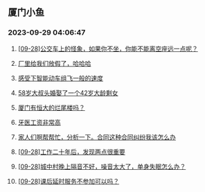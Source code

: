 ## 厦门小鱼 
### 2023-09-29 04:06:47

1. [[09-28]公交车上的怪象，如果你不坐，你能不能离空座远一点呢？](http://bbs.xmfish.com/read-htm-tid-18080531.html)

2. [厂里给我们放假了，哈哈哈](http://bbs.xmfish.com/read-htm-tid-18080477.html)

3. [感受下智能动车组飞一般的速度](http://bbs.xmfish.com/read-htm-tid-18080594.html)

4. [58岁大叔头婚娶了一个42岁大龄剩女](http://bbs.xmfish.com/read-htm-tid-18080553.html)

5. [厦门有恒大的烂尾楼吗？](http://bbs.xmfish.com/read-htm-tid-18080643.html)

6. [牙医工资非常高](http://bbs.xmfish.com/read-htm-tid-18080648.html)

7. [家人们啊帮帮忙，分析一下。合同这种合同纠纷我该怎么办](http://bbs.xmfish.com/read-htm-tid-18080529.html)

8. [[09-28]工作二十年后，发现两点很重要](http://bbs.xmfish.com/read-htm-tid-18080539.html)

9. [[09-28]城中村晚上隔音不好，噪音太大了，单身失眠怎么办？](http://bbs.xmfish.com/read-htm-tid-18080713.html)

10. [[09-28]课后延时服务不参加可以吗？](http://bbs.xmfish.com/read-htm-tid-18080502.html)

